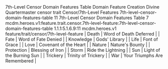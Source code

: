 <ability>
  <name>7th-Level Censor Domain Features Table</name>
  <keywords>
    <keyword>Domain</keyword>
  </keywords>
  <type>Feature</type>
  <distance>Creation</distance>
  <target>Divine Quartermaster</target>
  <metadata>
    <class>censor</class>
    <feature_type>trait</feature_type>
    <file_dpath>Censor/7th-Level Features</file_dpath>
    <item_id>7th-level-censor-domain-features-table</item_id>
    <item_index>11</item_index>
    <item_name>7th-Level Censor Domain Features Table</item_name>
    <level>7</level>
    <scc>mcdm.heroes.v1:feature.trait.censor.7th-level-feature:7th-level-censor-domain-features-table</scc>
    <scdc>1.1.1:5.1.6.9:11</scdc>
    <source>mcdm.heroes.v1</source>
    <type>feature/trait/censor/7th-level-feature</type>
  </metadata>
  <effects>
    <effect type="mundane">| Death      | Word of Death Deferred       |
| Fate       | Word of Fate Denied          |
| Knowledge  | Gods&apos; Library                |
| Life       | Font of Grace                |
| Love       | Covenant of the Heart        |
| Nature     | Nature&apos;s Bounty              |
| Protection | Blessing of Iron             |
| Storm      | Ride the Lightning           |
| Sun        | Light of the Burning Sun     |
| Trickery   | Trinity of Trickery          |
| War        | Your Triumphs Are Remembered |</effect>
  </effects>
</ability>
